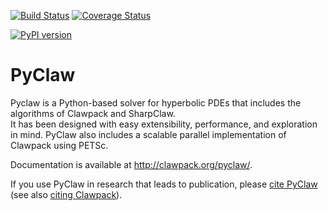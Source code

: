 [![Build Status](https://github.com/clawpack/pyclaw/actions/workflows/testing.yml/badge.svg)](https://github.com/clawpack/pyclaw/actions)
[![Coverage Status](https://img.shields.io/coveralls/clawpack/pyclaw.svg)](https://coveralls.io/r/clawpack/pyclaw?branch=master)

[![PyPI version](https://badge.fury.io/py/clawpack.svg)](https://badge.fury.io/py/clawpack)


# PyClaw

Pyclaw is a Python-based solver for hyperbolic PDEs that includes the algorithms
of Clawpack and SharpClaw.  
It has been designed with easy extensibility, performance, and exploration in mind.
PyClaw also includes a scalable parallel implementation of Clawpack using PETSc.

Documentation is available at http://clawpack.org/pyclaw/.

If you use PyClaw in research that leads to publication, please
[cite PyClaw](http://www.clawpack.org/pyclaw/index.html#citing-pyclaw)
(see also [citing Clawpack](http://www.clawpack.org/about.html#citing-this-work)).
